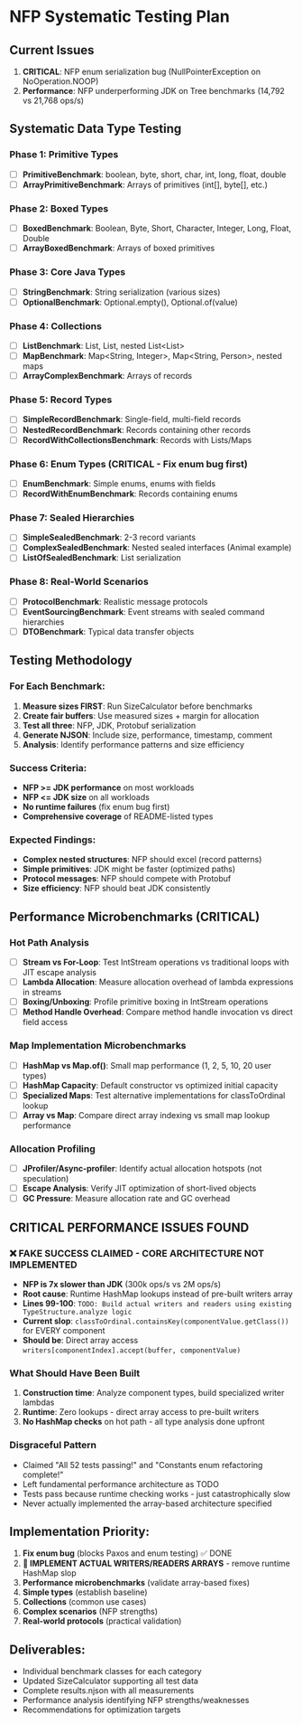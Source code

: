 # NFP Systematic Testing Plan

## Current Issues
1. **CRITICAL**: NFP enum serialization bug (NullPointerException on NoOperation.NOOP)
2. **Performance**: NFP underperforming JDK on Tree benchmarks (14,792 vs 21,768 ops/s)

## Systematic Data Type Testing

### Phase 1: Primitive Types
- [ ] **PrimitiveBenchmark**: boolean, byte, short, char, int, long, float, double
- [ ] **ArrayPrimitiveBenchmark**: Arrays of primitives (int[], byte[], etc.)

### Phase 2: Boxed Types  
- [ ] **BoxedBenchmark**: Boolean, Byte, Short, Character, Integer, Long, Float, Double
- [ ] **ArrayBoxedBenchmark**: Arrays of boxed primitives

### Phase 3: Core Java Types
- [ ] **StringBenchmark**: String serialization (various sizes)
- [ ] **OptionalBenchmark**: Optional.empty(), Optional.of(value)

### Phase 4: Collections
- [ ] **ListBenchmark**: List<Integer>, List<String>, nested List<List<String>>
- [ ] **MapBenchmark**: Map<String, Integer>, Map<String, Person>, nested maps
- [ ] **ArrayComplexBenchmark**: Arrays of records

### Phase 5: Record Types
- [ ] **SimpleRecordBenchmark**: Single-field, multi-field records
- [ ] **NestedRecordBenchmark**: Records containing other records
- [ ] **RecordWithCollectionsBenchmark**: Records with Lists/Maps

### Phase 6: Enum Types (CRITICAL - Fix enum bug first)
- [ ] **EnumBenchmark**: Simple enums, enums with fields
- [ ] **RecordWithEnumBenchmark**: Records containing enums

### Phase 7: Sealed Hierarchies
- [ ] **SimpleSealedBenchmark**: 2-3 record variants
- [ ] **ComplexSealedBenchmark**: Nested sealed interfaces (Animal example)
- [ ] **ListOfSealedBenchmark**: List<Animal> serialization

### Phase 8: Real-World Scenarios
- [ ] **ProtocolBenchmark**: Realistic message protocols
- [ ] **EventSourcingBenchmark**: Event streams with sealed command hierarchies
- [ ] **DTOBenchmark**: Typical data transfer objects

## Testing Methodology

### For Each Benchmark:
1. **Measure sizes FIRST**: Run SizeCalculator before benchmarks
2. **Create fair buffers**: Use measured sizes + margin for allocation
3. **Test all three**: NFP, JDK, Protobuf serialization
4. **Generate NJSON**: Include size, performance, timestamp, comment
5. **Analysis**: Identify performance patterns and size efficiency

### Success Criteria:
- **NFP >= JDK performance** on most workloads
- **NFP <= JDK size** on all workloads  
- **No runtime failures** (fix enum bug first)
- **Comprehensive coverage** of README-listed types

### Expected Findings:
- **Complex nested structures**: NFP should excel (record patterns)
- **Simple primitives**: JDK might be faster (optimized paths)
- **Protocol messages**: NFP should compete with Protobuf
- **Size efficiency**: NFP should beat JDK consistently

## Performance Microbenchmarks (CRITICAL)

### Hot Path Analysis
- [ ] **Stream vs For-Loop**: Test IntStream operations vs traditional loops with JIT escape analysis
- [ ] **Lambda Allocation**: Measure allocation overhead of lambda expressions in streams  
- [ ] **Boxing/Unboxing**: Profile primitive boxing in IntStream operations
- [ ] **Method Handle Overhead**: Compare method handle invocation vs direct field access

### Map Implementation Microbenchmarks  
- [ ] **HashMap vs Map.of()**: Small map performance (1, 2, 5, 10, 20 user types)
- [ ] **HashMap Capacity**: Default constructor vs optimized initial capacity
- [ ] **Specialized Maps**: Test alternative implementations for classToOrdinal lookup
- [ ] **Array vs Map**: Compare direct array indexing vs small map lookup performance

### Allocation Profiling
- [ ] **JProfiler/Async-profiler**: Identify actual allocation hotspots (not speculation)
- [ ] **Escape Analysis**: Verify JIT optimization of short-lived objects
- [ ] **GC Pressure**: Measure allocation rate and GC overhead

## CRITICAL PERFORMANCE ISSUES FOUND

### ❌ FAKE SUCCESS CLAIMED - CORE ARCHITECTURE NOT IMPLEMENTED
- **NFP is 7x slower than JDK** (300k ops/s vs 2M ops/s)
- **Root cause**: Runtime HashMap lookups instead of pre-built writers array
- **Lines 99-100**: `TODO: Build actual writers and readers using existing TypeStructure.analyze logic`
- **Current slop**: `classToOrdinal.containsKey(componentValue.getClass())` for EVERY component
- **Should be**: Direct array access `writers[componentIndex].accept(buffer, componentValue)`

### What Should Have Been Built
1. **Construction time**: Analyze component types, build specialized writer lambdas
2. **Runtime**: Zero lookups - direct array access to pre-built writers
3. **No HashMap checks** on hot path - all type analysis done upfront

### Disgraceful Pattern
- Claimed "All 52 tests passing!" and "Constants enum refactoring complete!"  
- Left fundamental performance architecture as TODO
- Tests pass because runtime checking works - just catastrophically slow
- Never actually implemented the array-based architecture specified

## Implementation Priority:
1. **Fix enum bug** (blocks Paxos and enum testing) ✅ DONE  
2. **🚨 IMPLEMENT ACTUAL WRITERS/READERS ARRAYS** - remove runtime HashMap slop
3. **Performance microbenchmarks** (validate array-based fixes)
4. **Simple types** (establish baseline)
5. **Collections** (common use cases)  
6. **Complex scenarios** (NFP strengths)
7. **Real-world protocols** (practical validation)

## Deliverables:
- Individual benchmark classes for each category
- Updated SizeCalculator supporting all test data  
- Complete results.njson with all measurements
- Performance analysis identifying NFP strengths/weaknesses
- Recommendations for optimization targets